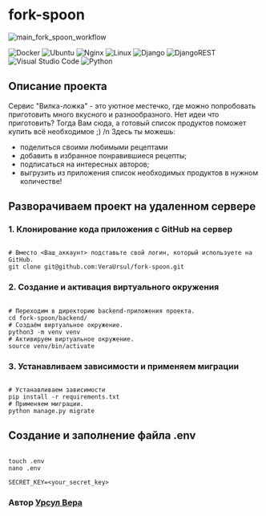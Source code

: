 # fork-spoon

![main_fork_spoon_workflow](https://github.com/VeraUrsul/fork-spoon/workflows/Fork-Spoon%20workflow/badge.svg)


![Docker](https://img.shields.io/badge/docker-%230db7ed.svg?style=for-the-badge&logo=docker&logoColor=white) ![Ubuntu](https://img.shields.io/badge/Ubuntu-E95420?style=for-the-badge&logo=ubuntu&logoColor=white)  ![Nginx](https://img.shields.io/badge/nginx-%23009639.svg?style=for-the-badge&logo=nginx&logoColor=white) ![Linux](https://img.shields.io/badge/Linux-FCC624?style=for-the-badge&logo=linux&logoColor=black) ![Django](https://img.shields.io/badge/django-%23092E20.svg?style=for-the-badge&logo=django&logoColor=white)  ![DjangoREST](https://img.shields.io/badge/DJANGO-REST-ff1709?style=for-the-badge&logo=django&logoColor=white&color=ff1709&labelColor=gray) ![Visual Studio Code](https://img.shields.io/badge/Visual%20Studio%20Code-0078d7.svg?style=for-the-badge&logo=visual-studio-code&logoColor=white) ![Python](https://img.shields.io/badge/python-3670A0?style=for-the-badge&logo=python&logoColor=ffdd54)

## Описание проекта

Сервис "Вилка-ложка" - это уютное местечко, где можно попробовать приготовить много вкусного и разнообразного. Нет идеи что приготовить? Тогда Вам сюда, а готовый список продуктов поможет купить всё необходимое ;) /n
Здесь ты можешь:
- поделиться своими любимыми рецептами
- добавить в избранное понравившиеся рецепты;
- подписаться на интересных авторов;
- выгрузить из приложения список необходимых продуктов в нужном количестве!


## Разворачиваем проект на удаленном сервере

### 1. Клонирование кода приложения с GitHub на сервер
```

# Вместо <Ваш_аккаунт> подставьте свой логин, который используете на GitHub.
git clone git@github.com:VeraUrsul/fork-spoon.git

```
### 2. Создание и активация виртуального окружения
```

# Переходим в директорию backend-приложения проекта.
cd fork-spoon/backend/
# Создаём виртуальное окружение.
python3 -m venv venv
# Активируем виртуальное окружение.
source venv/bin/activate

```
### 3. Устанавливаем зависимости и применяем миграции
```

# Устанавливаем зависимости
pip install -r requirements.txt
# Применяем миграции.
python manage.py migrate

```

## Создание и заполнение файла .env

```

touch .env
nano .env

SECRET_KEY=<your_secret_key>

```

### Автор [Урсул Вера](https://github.com/VeraUrsul)
